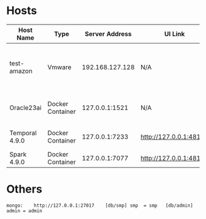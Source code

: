 # Hosts
<table>
<thead>
<tr>
    <th>Host Name</th>
    <th>Type</th>
    <th>Server Address</th>
    <th>UI Link</th>
    <th>Description</th>
    <th>Accounts</th>
</tr>
</thead>
<tbody>
<tr>
    <td>test-amazon</td>
    <td>Vmware</td>
    <td>192.168.127.128</td>
    <td>N/A</td>
    <td>Test LocalStack Server for debugging Amazon Services</td>
    <td>N/A</td>
</tr>
<tr>
    <td>Oracle23ai</td>
    <td>Docker Container</td>
    <td>127.0.0.1:1521</td>
    <td>N/A</td>
    <td>Oracle23ai</td>
    <td> 
        FREE (sid) = SYS, SYSTEM = Simi110120% 
    </td>
</tr>
<tr>
    <td>Temporal 4.9.0 </td>
    <td>Docker Container</td>
    <td>127.0.0.1:7233</td>
    <td><a href="http://127.0.0.1:48160">http://127.0.0.1:48160</a></td>
    <td>Test temporal server</td>
    <td>N/A</td>
</tr>
<tr>
    <td>Spark 4.9.0 </td>
    <td>Docker Container</td>
    <td>127.0.0.1:7077</td>
    <td><a href="http://127.0.0.1:48161">http://127.0.0.1:48161</a></td>
    <td>Test Spark server</td>
    <td>N/A</td>
</tr>
</tbody>
</table>

# Others
```text
mongo:    http://127.0.0.1:27017    [db/smp] smp  = smp   [db/admin] admin = admin
```

